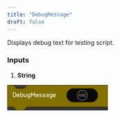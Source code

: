 ```yaml
---
title: "DebugMessage"
draft: false
---
```

Displays debug text for testing script.
### Inputs
1. **String**

![DebugMessage](https://raw.githubusercontent.com/battlefield-portal-community/Image-CDN/main/portal_blocks/DebugMessage.png)